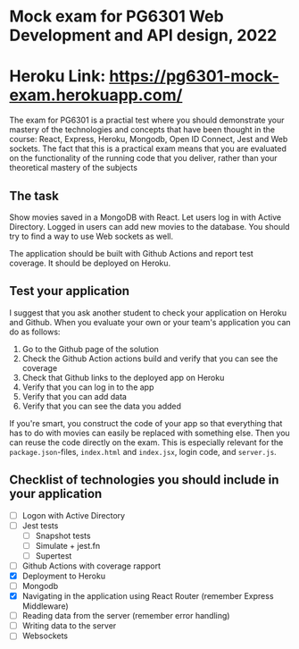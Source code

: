 Mock exam for PG6301 Web Development and API design, 2022
=========================================================
Heroku Link:  https://pg6301-mock-exam.herokuapp.com/
=========================================================

The exam for PG6301 is a practial test where you should demonstrate your mastery of the technologies and concepts that have been thought in the course: React, Express, Heroku, Mongodb, Open ID Connect, Jest and Web sockets. The fact that this is a practical exam means that you are evaluated on the functionality of the running code that you deliver, rather than your theoretical mastery of the subjects

## The task

Show movies saved in a MongoDB with React. Let users log in with Active Directory. Logged in users can add new movies to the database. You should try to find a way to use Web sockets as well.

The application should be built with Github Actions and report test coverage. It should be deployed on Heroku.

## Test your application

I suggest that you ask another student to check your application on Heroku and Github. When you evaluate your own or your team's application you can do as follows:

1. Go to the Github page of the solution
2. Check the Github Action actions build and verify that you can see the coverage
3. Check that Github links to the deployed app on Heroku
4. Verify that you can log in to the app
5. Verify that you can add data
6. Verify that you can see the data you added

If you're smart, you construct the code of your app so that everything that has to do with movies can easily be replaced with something else. Then you can reuse the code directly on the exam. This is especially relevant for the `package.json`-files, `index.html` and `index.jsx`, login code, and `server.js`.

## Checklist of technologies you should include in your application

* [ ] Logon with Active Directory
* [ ] Jest tests
    * [ ] Snapshot tests
    * [ ] Simulate + jest.fn
    * [ ] Supertest
* [ ] Github Actions with coverage rapport
* [x] Deployment to Heroku
* [ ] Mongodb
* [x] Navigating in the application using React Router (remember Express Middleware)
* [ ] Reading data from the server (remember error handling)
* [ ] Writing data to the server
* [ ] Websockets
